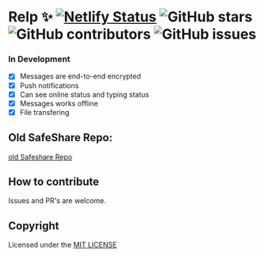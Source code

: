# Relp ✨ [![Netlify Status](https://api.netlify.com/api/v1/badges/f0eed0d1-f99e-462c-9d52-5bc84e642701/deploy-status)](https://app.netlify.com/sites/airdrop/deploys) ![GitHub stars](https://img.shields.io/github/stars/vj-abishek/airdrop) ![GitHub contributors](https://img.shields.io/github/contributors/vj-abishek/airdrop) ![GitHub issues](https://img.shields.io/github/issues/vj-abishek/airdrop)

### In Development

- [x] Messages are end-to-end encrypted
- [x] Push notifications
- [x] Can see online status and typing status
- [x] Messages works offline
- [x] File transfering 

## Old SafeShare Repo:
[old Safeshare Repo](https://github.com/vj-abishek/airdrop/tree/old)

## How to contribute
Issues and PR's are welcome.

## Copyright

Licensed under the [MIT LICENSE](LICENSE)
